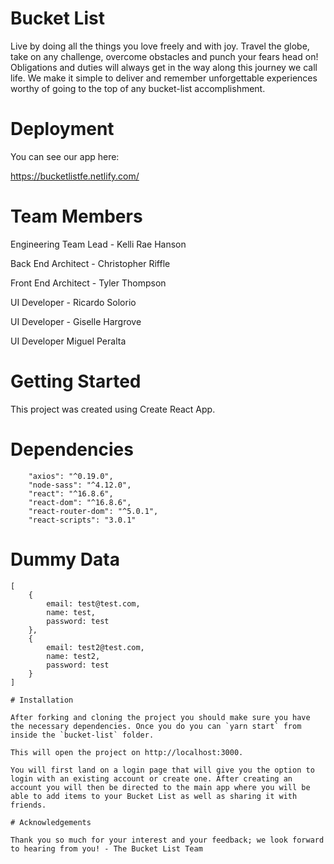 # Bucket List

Live by doing all the things you love freely and with joy. Travel the globe, take on any challenge, overcome obstacles and punch your fears head on! Obligations and duties will always get in the way along this journey we call life. We make it simple to deliver and remember unforgettable experiences worthy of going to the top of any bucket-list accomplishment.

# Deployment

You can see our app here:

https://bucketlistfe.netlify.com/

# Team Members

Engineering Team Lead - Kelli Rae Hanson

Back End Architect - Christopher Riffle

Front End Architect - Tyler Thompson

UI Developer - Ricardo Solorio

UI Developer - Giselle Hargrove

UI Developer Miguel Peralta

# Getting Started

This project was created using Create React App.

# Dependencies

```
    "axios": "^0.19.0",
    "node-sass": "^4.12.0",
    "react": "^16.8.6",
    "react-dom": "^16.8.6",
    "react-router-dom": "^5.0.1",
    "react-scripts": "3.0.1"
```

# Dummy Data

```
[
    {
        email: test@test.com,
        name: test,
        password: test
    },
    {
        email: test2@test.com,
        name: test2,
        password: test
    }
]

# Installation

After forking and cloning the project you should make sure you have the necessary dependencies. Once you do you can `yarn start` from inside the `bucket-list` folder. 

This will open the project on http://localhost:3000.

You will first land on a login page that will give you the option to login with an existing account or create one. After creating an account you will then be directed to the main app where you will be able to add items to your Bucket List as well as sharing it with friends.

# Acknowledgements

Thank you so much for your interest and your feedback; we look forward to hearing from you! - The Bucket List Team